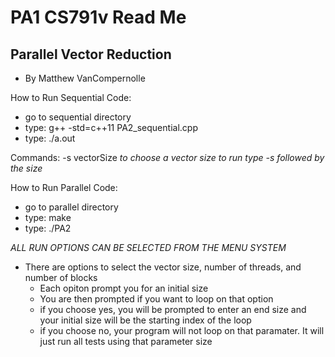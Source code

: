 PA1 CS791v Read Me
===================================================

Parallel Vector Reduction
------------------------------
* By Matthew VanCompernolle

How to Run Sequential Code:
- go to sequential directory
- type: g++ -std=c++11 PA2_sequential.cpp
- type: ./a.out

Commands:
-s vectorSize
*to choose a vector size to run type -s followed by the size*

How to Run Parallel Code:
- go to parallel directory
- type: make
- type: ./PA2

*ALL RUN OPTIONS CAN BE SELECTED FROM THE MENU SYSTEM*
- There are options to select the vector size, number of threads, and number of blocks
	- Each opiton prompt you for an initial size
	- You are then prompted if you want to loop on that option
	- if you choose yes, you will be prompted to enter an end size and your initial size will be the starting index of the loop
	- if you choose no, your program will not loop on that paramater. It will just run all tests using that parameter size

